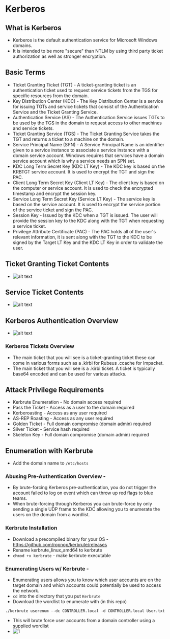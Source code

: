 # Kerberos
## What is Kerberos
- Kerberos is the default authentication service for Microsoft Windows domains. 
- It is intended to be more "secure" than NTLM by using third party ticket authorization as well as stronger encryption.
## Basic Terms
- Ticket Granting Ticket (TGT) - A ticket-granting ticket is an authentication ticket used to request service tickets from the TGS for specific resources from the domain.
- Key Distribution Center (KDC) - The Key Distribution Center is a service for issuing TGTs and service tickets that consist of the Authentication Service and the Ticket Granting Service.
- Authentication Service (AS) - The Authentication Service issues TGTs to be used by the TGS in the domain to request access to other machines and service tickets.
- Ticket Granting Service (TGS) - The Ticket Granting Service takes the TGT and returns a ticket to a machine on the domain.
- Service Principal Name (SPN) - A Service Principal Name is an identifier given to a service instance to associate a service instance with a domain service account. Windows requires that services have a domain service account which is why a service needs an SPN set.
- KDC Long Term Secret Key (KDC LT Key) - The KDC key is based on the KRBTGT service account. It is used to encrypt the TGT and sign the PAC.
- Client Long Term Secret Key (Client LT Key) - The client key is based on the computer or service account. It is used to check the encrypted timestamp and encrypt the session key.
- Service Long Term Secret Key (Service LT Key) - The service key is based on the service account. It is used to encrypt the service portion of the service ticket and sign the PAC.
- Session Key - Issued by the KDC when a TGT is issued. The user will provide the session key to the KDC along with the TGT when requesting a service ticket.
- Privilege Attribute Certificate (PAC) - The PAC holds all of the user's relevant information, it is sent along with the TGT to the KDC to be signed by the Target LT Key and the KDC LT Key in order to validate the user.
## Ticket Granting Ticket Contents
- ![alt text](https://i.imgur.com/QFeXDN0.png)
## Service Ticket Contents 
- ![alt text](https://i.imgur.com/kUqrVBa.png)
## Kerberos Authentication Overview
- ![alt text](https://i.imgur.com/VRr2B6w.png)
### Kerberos Tickets Overview
- The main ticket that you will see is a ticket-granting ticket these can come in various forms such as a .kirbi for Rubeus .ccache for Impacket. 
- The main ticket that you will see is a .kirbi ticket. A ticket is typically base64 encoded and can be used for various attacks.
## Attack Privilege Requirements
- Kerbrute Enumeration - No domain access required 
- Pass the Ticket - Access as a user to the domain required
- Kerberoasting - Access as any user required
- AS-REP Roasting - Access as any user required
- Golden Ticket - Full domain compromise (domain admin) required 
- Silver Ticket - Service hash required 
- Skeleton Key - Full domain compromise (domain admin) required
## Enumeration with Kerbrute
- Add the domain name to `/etc/hosts`
### Abusing Pre-Authentication Overview -
- By brute-forcing Kerberos pre-authentication, you do not trigger the account failed to log on event which can throw up red flags to blue teams. 
- When brute-forcing through Kerberos you can brute-force by only sending a single UDP frame to the KDC allowing you to enumerate the users on the domain from a wordlist.
### Kerbrute Installation
- Download a precompiled binary for your OS - https://github.com/ropnop/kerbrute/releases
- Rename kerbrute_linux_amd64 to kerbrute
- `chmod +x kerbrute` - make kerbrute executable
### Enumerating Users w/ Kerbrute -
- Enumerating users allows you to know which user accounts are on the target domain and which accounts could potentially be used to access the network.
- `cd` into the directory that you put `Kerbrute`
- Download the wordlist to enumerate with (in this repo)
````
./kerbrute userenum --dc CONTROLLER.local -d CONTROLLER.local User.txt 
````
- This will brute force user accounts from a domain controller using a supplied wordlist
- ![1](https://user-images.githubusercontent.com/75596877/130246484-1b4fdb60-eb89-441b-b0c7-c1b06277c074.png)






















































